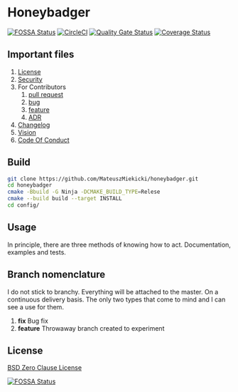 # Honeybadger

[![FOSSA Status](https://app.fossa.com/api/projects/git%2Bgithub.com%2FMateuszMiekicki%2Focr.svg?type=shield)](https://app.fossa.com/projects/git%2Bgithub.com%2FMateuszMiekicki%2Focr?ref=badge_shield)
[![CircleCI](https://circleci.com/gh/MateuszMiekicki/honeybadger/tree/master.svg?style=svg)](https://circleci.com/gh/MateuszMiekicki/honeybadger/tree/master)
[![Quality Gate Status](https://sonarcloud.io/api/project_badges/measure?project=MateuszMiekicki_honeybadger&metric=alert_status)](https://sonarcloud.io/summary/new_code?id=MateuszMiekicki_honeybadger)
[![Coverage Status](https://coveralls.io/repos/github/MateuszMiekicki/honeybadger/badge.svg?branch=master)](https://coveralls.io/github/MateuszMiekicki/honeybadger?branch=master)

## Important files

1. [License](LICENSE)
2. [Security](SECURITY.md)
3. For Contributors
    1. [pull request](docs/contributing_template/pull_request.md)
    2. [bug](docs/contributing_template/bug.md)
    3. [feature](docs/contributing_template/feature.md)
    4. [ADR](docs/architecture_decision_record/README.md)
4. [Changelog](CHANGELOG.md)
5. [Vision]()
6. [Code Of Conduct](CODE_OF_CONDUCT.md)

## Build

```bash
git clone https://github.com/MateuszMiekicki/honeybadger.git
cd honeybadger
cmake -Bbuild -G Ninja -DCMAKE_BUILD_TYPE=Relese 
cmake --build build --target INSTALL
cd config/
```

## Usage

In principle, there are three methods of knowing how to act. Documentation, examples and tests.

## Branch nomenclature

I do not stick to branchy. Everything will be attached to the master. On a continuous delivery basis. The only two types
that come to mind and I can see a use for them.

1. **fix** Bug fix
2. **feature** Throwaway branch created to experiment

## License

[BSD Zero Clause License](https://choosealicense.com/licenses/0bsd/)

[![FOSSA Status](https://app.fossa.com/api/projects/git%2Bgithub.com%2FMateuszMiekicki%2Focr.svg?type=large)](https://app.fossa.com/projects/git%2Bgithub.com%2FMateuszMiekicki%2Focr?ref=badge_large)
